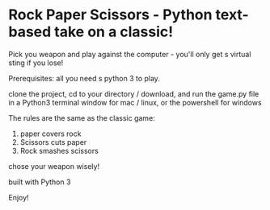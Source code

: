 # Rock Paper Scissors - Python text-based take on a classic!

Pick you weapon and play against the computer - you'll only get s virtual sting if you lose!

Prerequisites: all you need s python 3 to play.

clone the project, cd to your directory / download, and run the game.py file in a Python3 terminal window for mac / linux, or the powershell for windows 

The rules are the same as the classic game:
1. paper covers rock
2. Scissors cuts paper 
3. Rock smashes scissors 

chose your weapon wisely!

built with Python 3

Enjoy!